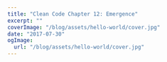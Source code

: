 ```yaml
---
title: "Clean Code Chapter 12: Emergence"
excerpt: ""
coverImage: "/blog/assets/hello-world/cover.jpg"
date: "2017-07-30"
ogImage:
  url: "/blog/assets/hello-world/cover.jpg"
---
```


